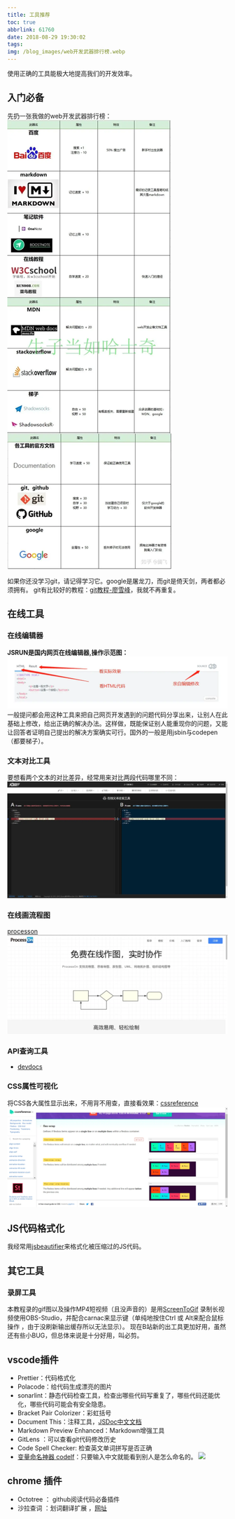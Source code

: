 ```yaml
---
title: 工具推荐
toc: true
abbrlink: 61760
date: 2018-08-29 19:30:02
tags:
img: /blog_images/web开发武器排行榜.webp
---
```


使用正确的工具能极大地提高我们的开发效率。
## 入门必备
先扔一张我做的web开发武器排行榜：
![web开发武器排行榜](/blog_images/web开发武器排行榜.webp)

如果你还没学习git，请记得学习它。google是屠龙刀，而git是倚天剑，两者都必须拥有。 git有比较好的教程：[git教程-廖雪峰](https://www.liaoxuefeng.com/wiki/0013739516305929606dd18361248578c67b8067c8c017b000)，我就不再重复。

## 在线工具
### 在线编辑器
<script async src="//jsrun.net/KmgKp/embed/html,result/light/"></script>
__JSRUN是国内网页在线编辑器,操作示范图：__ 
![JSRUN](/blog_images/JSRUN.webp)
一般提问都会用这种工具来把自己网页开发遇到的问题代码分享出来，让别人在此基础上修改，给出正确的解决办法。这样做，既能保证别人能重现你的问题，又能让回答者证明自己提出的解决方案确实可行。国外的一般是用jsbin与codepen（都要梯子）。

### 文本对比工具
要想看两个文本的对比差异，经常用来对比两段代码哪里不同：
![在线文本对比工具](/blog_images/在线文本对比工具.webp)

### 在线画流程图
[processon](https://www.processon.com/i/56284551e4b04931dcccae1a)
![](/blog_images/在线画流程图.webp)

### API查询工具
- [devdocs](https://devdocs.io/)

### CSS属性可视化
将CSS各大属性显示出来，不用背不用查，直接看效果：[cssreference](https://cssreference.io/)
![](/blog_images/cssreference.webp)

## JS代码格式化
我经常用[jsbeautifier](http://jsbeautifier.org/)来格式化被压缩过的JS代码。
## 其它工具
### 录屏工具
本教程录的gif图以及操作MP4短视频（且没声音的）是用[ScreenToGif](https://www.screentogif.com)
录制长视频使用OBS-Studio，并配合carnac来显示键（单纯地按住Ctrl 或 Alt来配合鼠标操作 ，由于没刷新输出缓存所以无法显示）。
现在B站新的出工具更加好用，虽然还有些小BUG，但总体来说是十分好用，叫必剪。
## vscode插件
- Prettier：代码格式化
- Polacode：给代码生成漂亮的图片
- sonarlint：静态代码检查工具，检查出哪些代码写重复了，哪些代码还能优化，哪些代码可能会有安全隐患。
- Bracket Pair Colorizer：彩虹括号
- Document This：注释工具，[JSDoc中文文档](http://www.css88.com/doc/jsdoc/about-namepaths.html)
- Markdown Preview Enhanced：Markdown增强工具
- GitLens ：可以查看git代码修改历史
- Code Spell Checker: 检查英文单词拼写是否正确
- [变量命名神器 codelf](https://github.com/unbug/codelf)：只要输入中文就能看到别人是怎么命名的。
![](https://user-images.githubusercontent.com/799578/51435477-f748a380-1cb2-11e9-89df-3ae5d99ed7e6.png)

## chrome 插件
- Octotree ： github阅读代码必备插件
- 沙拉查词 ：划词翻译扩展 ，[网址](https://saladict.crimx.com/)

